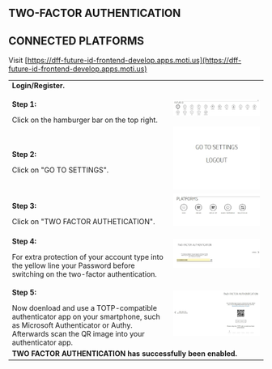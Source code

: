 ## TWO-FACTOR AUTHENTICATION <br>

## CONNECTED PLATFORMS  <br>

Visit [https://dff-future-id-frontend-develop.apps.moti.us](https://dff-future-id-frontend-develop.apps.moti.us)

<table>
  <thead>
  </thead>
  <tbody>
    <tr>
      <tr><td colspan="3"><b>Login/Register.</b></td>
    </tr>
    <tr>
    <td style="text-align: left"><p><b>Step 1:</b></p>Click on the hamburger bar on the top right.</td>
    <td style="text-align: center"><img src="deleteaccount01.JPG" alt="Delete Acccount 1"></td>
    </tr>
    <tr>
    <td style="text-align: left"><p><b>Step 2:</b></p>Click on "GO TO SETTINGS".</td>
    <td style="text-align: center"><img src="deleteaccount02.JPG" alt="Delete Acccount 2"></td>
    </tr>
    <tr>
    <td style="text-align: left"><p><b>Step 3:</b></p>Click on "TWO FACTOR AUTHETICATION".</td>
    <td style="text-align: center"><img src="connectedplatforms03.JPG" alt="Connect Platforms 3"></td>
    </tr>
    <tr>
    <td style="text-align: left"><p><b>Step 4:</b></p>For extra protection of your account type into the yellow line your Password before switching on the two-factor authentication.</td>
    <td style="text-align: center"><img src="enabletwofactor01.JPG" alt="Two Factor 1"></td>
    </tr>
    <tr>
    <td style="text-align: left"><p><b>Step 5:</b></p>Now doenload and use a TOTP-compatible authenticator app on your smartphone, such as Microsoft Authenticator or Authy. Afterwards scan the QR image into your authenticator app.</td>
    <td style="text-align: center"><img src="enabletwofactor02.JPG" alt="Two Factor 2"></td>
    </tr>
    <tr>
      <tr><td colspan="3"><b>TWO FACTOR AUTHENTICATION has successfully been enabled.</b></td>
    </tr>
    </tbody>
</table>